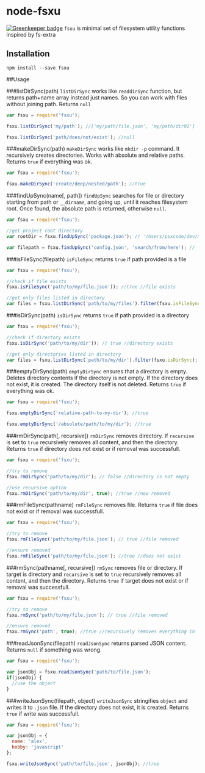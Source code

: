 # node-fsxu

[![Greenkeeper badge](https://badges.greenkeeper.io/psxcode/node-fsxu.svg)](https://greenkeeper.io/)
`fsxu` is minimal set of filesystem utility functions inspired by fs-extra

## Installation
```
npm install --save fsxu
```

##Usage

###listDirSync(path)
`listDirSync` works like `readdirSync` function, but returns path+name array instead just names. So you can work with files without joining path. Returns `null`
```javascript
var fsxu = require('fsxu');

fsxu.listDirSync('my/path'); //['my/path/file.json', 'my/path/dir01']

fsxu.listDirSync('path/does/not/exist'); //null
```

###makeDirSync(path)
`makeDirSync` works like `mkdir -p` command. It recursively creates directories. Works with absolute and relative paths. Returns `true` if everything was ok.
```javascript
var fsxu = require('fsxu');

fsxu.makeDirSync('create/deep/nested/path'); //true
```

###findUpSync(name[, path])
`findUpSync` searches for file or directory starting from path or `__dirname`, and going up, until it reaches filesystem root. Once found, the absolute path is returned, otherwise `null`.
```javascript
var fsxu = require('fsxu');

//get project root directory
var rootDir = fsxu.findUpSync('package.json'); // '/Users/psxcode/dev/my-proj'

var filepath = fsxu.findUpSync('config.json', 'search/from/here'); // '/Users/psxcode/dev/my-proj/search'
```

###isFileSync(filepath)
`isFileSync` returns `true` if path provided is a file
```javascript
var fsxu = require('fsxu');

//check if file exists
fsxu.isFileSync('path/to/my/file.json')); //true //file exists

//get only files listed in directory
var files = fsxu.listDirSync('path/to/my/files').filter(fsxu.isFileSync);
```

###isDirSync(path)
`isDirSync` returns `true` if path provided is a directory
```javascript
var fsxu = require('fsxu');

//check if directory exists
fsxu.isDirSync('path/to/my/dir')); // true //directory exists 

//get only directories listed in directory
var files = fsxu.listDirSync('path/to/my/dir').filter(fsxu.isDirSync);
```

###emptyDirSync(path)
`emptyDirSync` ensures that a directory is empty. Deletes directory contents if the directory is not empty. If the directory does not exist, it is created. The directory itself is not deleted. Returns `true` if everything was ok.
```javascript
var fsxu = require('fsxu');

fsxu.emptyDirSync('relative-path-to-my-dir'); //true

fsxu.emptyDirSync('/absolute/path/to/my/dir'); //true
```

###rmDirSync(path[, recursive])
`rmDirSync` removes directory. If `recursive` is set to `true` recursively removes all content, and then the directory. Returns `true` if directory does not exist or if removal was successfull.
```javascript
var fsxu = require('fsxu');

//try to remove
fsxu.rmDirSync('path/to/my/dir'); // false //directory is not empty

//use recursive option
fsxu.rmDirSync('path/to/my/dir', true); //true //now removed 

```

###rmFileSync(pathname)
`rmFileSync` removes file. Returns `true` if file does not exist or if removal was successfull.
```javascript
var fsxu = require('fsxu');

//try to remove
fsxu.rmFileSync('path/to/my/file.json'); // true //file removed

//ensure removed
fsxu.rmFileSync('path/to/my/file.json'); //true //does not exist 

```

###rmSync(pathname[, recursive])
`rmSync` removes file or directory. If target is directory and `recursive` is set to `true` recursively removes all content, and then the directory. Returns `true` if target does not exist or if removal was successfull.
```javascript
var fsxu = require('fsxu');

//try to remove
fsxu.rmSync('path/to/my/file.json'); // true //file removed

//ensure removed
fsxu.rmSync('path', true); //true //recursively removes everything in 'path' and the 'path' itself.

```

###readJsonSync(filepath)
`readJsonSync` returns parsed JSON content. Returns `null` if something was wrong.
```javascript
var fsxu = require('fsxu');

var jsonObj = fsxu.readJsonSync('path/to/file.json');
if(jsonObj) {
  //use the object
}
```

###writeJsonSync(filepath, object)
`writeJsonSync` stringifies `object` and writes it to `.json` file. If the directory does not exist, it is created. Returns `true` if write was successfull.
```javascript
var fsxu = require('fsxu');

var jsonObj = {
  name: 'alex',
  hobby: 'javascript'
};

fsxu.writeJsonSync('path/to/file.json', jsonObj); //true
```
